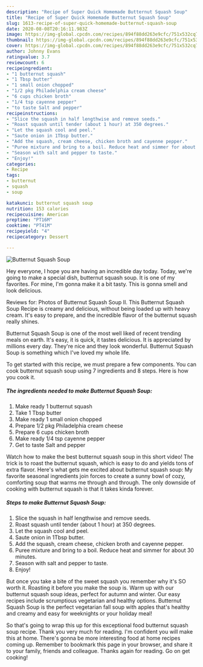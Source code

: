 ```yaml
---
description: "Recipe of Super Quick Homemade Butternut Squash Soup"
title: "Recipe of Super Quick Homemade Butternut Squash Soup"
slug: 1613-recipe-of-super-quick-homemade-butternut-squash-soup
date: 2020-08-08T20:16:11.983Z
image: https://img-global.cpcdn.com/recipes/894f88dd263e9cfc/751x532cq70/butternut-squash-soup-recipe-main-photo.jpg
thumbnail: https://img-global.cpcdn.com/recipes/894f88dd263e9cfc/751x532cq70/butternut-squash-soup-recipe-main-photo.jpg
cover: https://img-global.cpcdn.com/recipes/894f88dd263e9cfc/751x532cq70/butternut-squash-soup-recipe-main-photo.jpg
author: Johnny Evans
ratingvalue: 3.7
reviewcount: 6
recipeingredient:
- "1 butternut squash"
- "1 Tbsp butter"
- "1 small onion chopped"
- "1/2 pkg Philadelphia cream cheese"
- "6 cups chicken broth"
- "1/4 tsp cayenne pepper"
- "to taste Salt and pepper"
recipeinstructions:
- "Slice the squash in half lengthwise and remove seeds."
- "Roast squash until tender (about 1 hour) at 350 degrees."
- "Let the squash cool and peel."
- "Saute onion in 1Tbsp butter."
- "Add the squash, cream cheese, chicken broth and cayenne pepper."
- "Puree mixture and bring to a boil. Reduce heat and simmer for about 30 minutes."
- "Season with salt and pepper to taste."
- "Enjoy!"
categories:
- Recipe
tags:
- butternut
- squash
- soup

katakunci: butternut squash soup 
nutrition: 153 calories
recipecuisine: American
preptime: "PT16M"
cooktime: "PT41M"
recipeyield: "4"
recipecategory: Dessert

---
```



![Butternut Squash Soup](https://img-global.cpcdn.com/recipes/894f88dd263e9cfc/751x532cq70/butternut-squash-soup-recipe-main-photo.jpg)

Hey everyone, I hope you are having an incredible day today. Today, we're going to make a special dish, butternut squash soup. It is one of my favorites. For mine, I'm gonna make it a bit tasty. This is gonna smell and look delicious.

Reviews for: Photos of Butternut Squash Soup II. This Butternut Squash Soup Recipe is creamy and delicious, without being loaded up with heavy cream. It&#39;s easy to prepare, and the incredible flavor of the butternut squash really shines.

Butternut Squash Soup is one of the most well liked of recent trending meals on earth. It's easy, it is quick, it tastes delicious. It is appreciated by millions every day. They're nice and they look wonderful. Butternut Squash Soup is something which I've loved my whole life.


To get started with this recipe, we must prepare a few components. You can cook butternut squash soup using 7 ingredients and 8 steps. Here is how you cook it.

<!--inarticleads1-->

##### The ingredients needed to make Butternut Squash Soup:

1. Make ready 1 butternut squash
1. Take 1 Tbsp butter
1. Make ready 1 small onion chopped
1. Prepare 1/2 pkg Philadelphia cream cheese
1. Prepare 6 cups chicken broth
1. Make ready 1/4 tsp cayenne pepper
1. Get to taste Salt and pepper


Watch how to make the best butternut squash soup in this short video! The trick is to roast the butternut squash, which is easy to do and yields tons of extra flavor. Here&#39;s what gets me excited about butternut squash soup: My favorite seasonal ingredients join forces to create a sunny bowl of cozy, comforting soup that warms me through and through. The only downside of cooking with butternut squash is that it takes kinda forever. 

<!--inarticleads2-->

##### Steps to make Butternut Squash Soup:

1. Slice the squash in half lengthwise and remove seeds.
1. Roast squash until tender (about 1 hour) at 350 degrees.
1. Let the squash cool and peel.
1. Saute onion in 1Tbsp butter.
1. Add the squash, cream cheese, chicken broth and cayenne pepper.
1. Puree mixture and bring to a boil. Reduce heat and simmer for about 30 minutes.
1. Season with salt and pepper to taste.
1. Enjoy!


But once you take a bite of the sweet squash you remember why it&#39;s SO worth it. Roasting it before you make the soup is. Warm up with our butternut squash soup ideas, perfect for autumn and winter. Our easy recipes include scrumptious vegetarian and healthy options. Butternut Squash Soup is the perfect vegetarian fall soup with apples that&#39;s healthy and creamy and easy for weeknights or your holiday meal! 

So that's going to wrap this up for this exceptional food butternut squash soup recipe. Thank you very much for reading. I'm confident you will make this at home. There's gonna be more interesting food at home recipes coming up. Remember to bookmark this page in your browser, and share it to your family, friends and colleague. Thanks again for reading. Go on get cooking!
